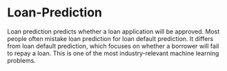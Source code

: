 # Loan-Prediction
Loan prediction predicts whether a loan application will be approved. Most people often mistake loan prediction for loan default prediction. It differs from loan default prediction, which focuses on whether a borrower will fail to repay a loan. This is one of the most industry-relevant machine learning problems.
